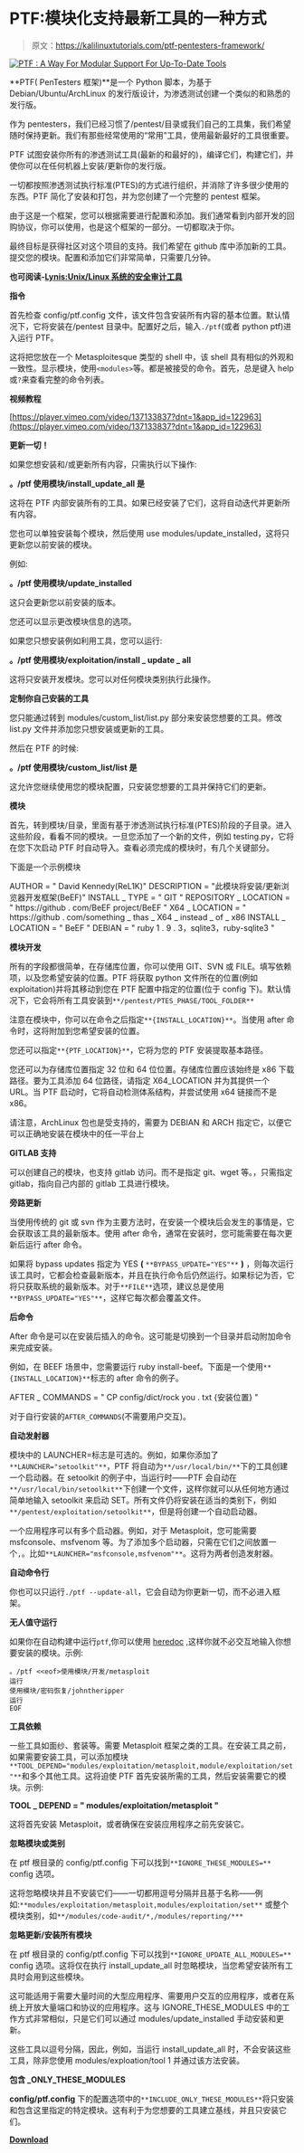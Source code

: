 # PTF:模块化支持最新工具的一种方式

> 原文：<https://kalilinuxtutorials.com/ptf-pentesters-framework/>

[![PTF : A Way For Modular Support For Up-To-Date Tools](img/bba3d5c2f2d4ba7858e13fea1429051d.png "PTF : A Way For Modular Support For Up-To-Date Tools")](https://1.bp.blogspot.com/-eUowfvXbkr0/XRlcML88R4I/AAAAAAAABKc/HvRDUtVtzhkFU8o3PXNu6KQijQ7JAY0KgCLcBGAs/s1600/PTF%25281%2529.png)

**PTF( PenTesters 框架)**是一个 Python 脚本，为基于 Debian/Ubuntu/ArchLinux 的发行版设计，为渗透测试创建一个类似的和熟悉的发行版。

作为 pentesters，我们已经习惯了/pentest/目录或我们自己的工具集，我们希望随时保持更新。我们有那些经常使用的“常用”工具，使用最新最好的工具很重要。

PTF 试图安装你所有的渗透测试工具(最新的和最好的)，编译它们，构建它们，并使你可以在任何机器上安装/更新你的发行版。

一切都按照渗透测试执行标准(PTES)的方式进行组织，并消除了许多很少使用的东西。PTF 简化了安装和打包，并为您创建了一个完整的 pentest 框架。

由于这是一个框架，您可以根据需要进行配置和添加。我们通常看到内部开发的回购协议，你可以使用，也是这个框架的一部分。一切都取决于你。

最终目标是获得社区对这个项目的支持。我们希望在 github 库中添加新的工具。提交您的模块。配置和添加它们非常简单，只需要几分钟。

**也可阅读-[Lynis:Unix/Linux 系统的安全审计工具](https://kalilinuxtutorials.com/lynis-security-auditing-tool-2/)**

**指令**

首先检查 config/ptf.config 文件，该文件包含安装所有内容的基本位置。默认情况下，它将安装在/pentest 目录中。配置好之后，输入`./ptf`(或者 python ptf)进入运行 PTF。

这将把您放在一个 Metasploitesque 类型的 shell 中，该 shell 具有相似的外观和一致性。显示模块，使用`<modules>`等。都是被接受的命令。首先，总是键入 help 或`?`来查看完整的命令列表。

**视频教程**

[https://player.vimeo.com/video/137133837?dnt=1&app_id=122963](https://player.vimeo.com/video/137133837?dnt=1&app_id=122963)

**更新一切！**

如果您想安装和/或更新所有内容，只需执行以下操作:

**。/ptf
使用模块/install_update_all
是**

这将在 PTF 内部安装所有的工具。如果已经安装了它们，这将自动迭代并更新所有内容。

您也可以单独安装每个模块，然后使用 use modules/update_installed，这将只更新您以前安装的模块。

例如:

**。/ptf
使用模块/update_installed**

这只会更新您以前安装的版本。

您还可以显示更改模块信息的选项。

如果您只想安装例如利用工具，您可以运行:

**。/ptf
使用模块/exploitation/install _ update _ all**

这将只安装开发模块。您可以对任何模块类别执行此操作。

**定制你自己安装的工具**

您只能通过转到 modules/custom_list/list.py 部分来安装您想要的工具。修改 list.py 文件并添加您只想安装或更新的工具。

然后在 PTF 的时候:

**。/ptf
使用模块/custom_list/list
是**

这允许您继续使用您的模块配置，只安装您想要的工具并保持它们的更新。

**模块**

首先，转到模块/目录，里面有基于渗透测试执行标准(PTES)阶段的子目录。进入这些阶段，看看不同的模块。一旦您添加了一个新的文件，例如 testing.py，它将在您下次启动 PTF 时自动导入。查看必须完成的模块时，有几个关键部分。

下面是一个示例模块

AUTHOR = " David Kennedy(ReL1K)"
DESCRIPTION = "此模块将安装/更新浏览器开发框架(BeEF)"
INSTALL _ TYPE = " GIT "
REPOSITORY _ LOCATION = " https://github . com/BeEF project/BeEF "
X64 _ LOCATION = " https://github . com/something _ thas _ X64 _ instead _ of _ x86
INSTALL _ LOCATION = " BeEF "
DEBIAN = " ruby 1 . 9 . 3，sqlite3，ruby-sqlite3 "

**模块开发**

所有的字段都很简单，在存储库位置，你可以使用 GIT、SVN 或 FILE。填写依赖项，以及您希望安装的位置。PTF 将获取 python 文件所在的位置(例如 exploitation)并将其移动到您在 PTF 配置中指定的位置(位于 config 下)。默认情况下，它会将所有工具安装到`**/pentest/PTES_PHASE/TOOL_FOLDER**`

注意在模块中，你可以在命令之后指定`**{INSTALL_LOCATION}**`。当使用 after 命令时，这将附加到您希望安装的位置。

您还可以指定`**{PTF_LOCATION}**`，它将为您的 PTF 安装提取基本路径。

您还可以为存储库位置指定 32 位和 64 位位置。存储库位置应该始终是 x86 下载路径。要为工具添加 64 位路径，请指定 X64_LOCATION 并为其提供一个 URL。当 PTF 启动时，它将自动检测体系结构，并尝试使用 x64 链接而不是 x86。

请注意，ArchLinux 包也是受支持的，需要为 DEBIAN 和 ARCH 指定它，以便它可以正确地安装在模块中的任一平台上

**GITLAB 支持**

可以创建自己的模块，也支持 gitlab 访问。而不是指定 git、wget 等。，只需指定 gitlab，指向自己内部的 gitlab 工具进行模块。

**旁路更新**

当使用传统的 git 或 svn 作为主要方法时，在安装一个模块后会发生的事情是，它会获取该工具的最新版本。使用 after 命令，通常在安装时，您可能需要在每次更新后运行 after 命令。

如果将 bypass updates 指定为 YES **(** `**BYPASS_UPDATE="YES"**` **)** ，则每次运行该工具时，它都会检查最新版本，并且在执行命令后仍然运行。如果标记为否，它将只获取系统的最新版本。对于`**FILE**`选项，建议总是使用`**BYPASS_UPDATE="YES"**`，这样它每次都会覆盖文件。

**后命令**

After 命令是可以在安装后插入的命令。这可能是切换到一个目录并启动附加命令来完成安装。

例如，在 BEEF 场景中，您需要运行 ruby install-beef。下面是一个使用`**{INSTALL_LOCATION}**`标志的 after 命令的例子。

AFTER _ COMMANDS = " CP config/dict/rock you . txt {安装位置} "

对于自行安装的`AFTER_COMMANDS`(不需要用户交互)。

**自动发射器**

模块中的 LAUNCHER=标志是可选的。例如，如果你添加了`**LAUNCHER="setoolkit"**`，PTF 将自动为`**/usr/local/bin/**`下的工具创建一个启动器。在 setoolkit 的例子中，当运行时——PTF 会自动在`**/usr/local/bin/setoolkit**`下创建一个文件，这样你就可以从任何地方通过简单地输入 setoolkit 来启动 SET。所有文件仍将安装在适当的类别下，例如`**/pentest/exploitation/setoolkit**`，但是将创建一个自动启动器。

一个应用程序可以有多个启动器。例如，对于 Metasploit，您可能需要 msfconsole、msfvenom 等。为了添加多个启动器，只需在它们之间放置一个`,`。比如`**LAUNCHER="msfconsole,msfvenom"**`。这将为两者创造发射器。

**自动命令行**

你也可以只运行`./ptf --update-all`，它会自动为你更新一切，而不必进入框架。

**无人值守运行**

如果你在自动构建中运行`ptf`,你可以使用 [heredoc](http://tldp.org/LDP/abs/html/here-docs.html) ,这样你就不必交互地输入你想要安装的模块。示例:

```
。/ptf <<eof>使用模块/开发/metasploit
运行
使用模块/密码恢复/johntheripper
运行
EOF
```

**工具依赖**

一些工具如面纱、套装等。需要 Metasploit 框架之类的工具。在安装工具之前，如果需要安装工具，可以添加模块`**TOOL_DEPEND="modules/exploitation/metasploit,module/exploitation/set"**`和多个其他工具。这将迫使 PTF 首先安装所需的工具，然后安装需要它的模块。示例:

**TOOL _ DEPEND = " modules/exploitation/metasploit "**

这将首先安装 Metasploit，或者确保在安装应用程序之前先安装它。

**忽略模块或类别**

在 ptf 根目录的 config/ptf.config 下可以找到`**IGNORE_THESE_MODULES=**` config 选项。

这将忽略模块并且不安装它们——一切都用逗号分隔并且基于名称——例如:`**modules/exploitation/metasploit,modules/exploitation/set**` 或整个模块类别，如`**/modules/code-audit/*,/modules/reporting/***`

**忽略更新/安装所有模块**

在 ptf 根目录的 config/ptf.config 下可以找到`**IGNORE_UPDATE_ALL_MODULES=**` config 选项。这将仅在执行 install_update_all 时忽略模块，当您希望安装所有工具时会用到这些模块。

这可能适用于需要大量时间的大型应用程序、需要用户交互的应用程序，或者在系统上开放大量端口和协议的应用程序。这与 IGNORE_THESE_MODULES 中的工作方式非常相似，只是它们可以通过 modules/update_installed 手动安装和更新。

这些工具以逗号分隔，因此，例如，当运行 install_update_all 时，不会安装这些工具，除非您使用 modules/exploation/tool 1 并通过该方法安装。

**包含 _ONLY_THESE_MODULES**

**config/ptf.config** 下的配置选项中的`**INCLUDE_ONLY_THESE_MODULES**`将只安装和包含这里指定的特定模块。这有利于为您想要的工具建立基线，并且只安装它们。

[**Download**](https://github.com/trustedsec/ptf)